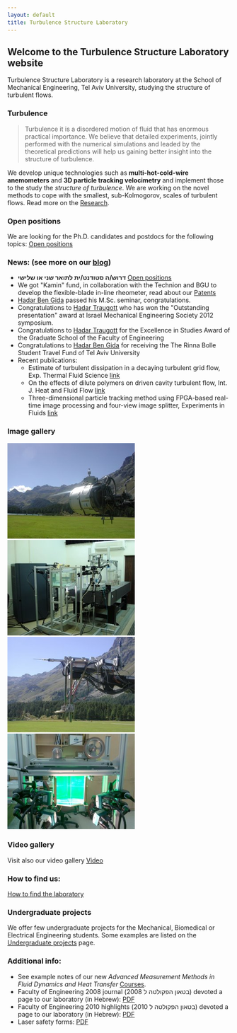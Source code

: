 ```yaml
---
layout: default
title: Turbulence Structure Laboratory
---
```


## Welcome to the Turbulence Structure Laboratory website

Turbulence Structure Laboratory is a research laboratory at the School of Mechanical Engineering, Tel Aviv University, studying the structure of turbulent flows. 

### Turbulence

>  Turbulence it is a disordered motion of fluid that has enormous practical importance. We believe that detailed experiments, jointly performed with the numerical simulations and leaded by the theoretical predictions will help us gaining better insight into the structure of turbulence. 


We develop unique technologies such as **multi-hot-cold-wire anemometers** and **3D particle tracking velocimetry** and implement those to the study the *structure of turbulence*. We are working on the novel methods to cope with the smallest, sub-Kolmogorov, scales of turbulent flows. Read more on the [Research](research/index.html).  

###  Open positions

We are looking for the Ph.D. candidates and postdocs for the following topics: [Open positions](openpositions.html)


### News: (see more on our [blog](blog.html))

* **דרוש/ה סטודנט/ית לתואר שני או שלישי** [Open positions](openpositions.html)   
* We got "Kamin" fund, in collaboration with the Technion and BGU to develop the flexible-blade in-line rheometer, read about our [Patents](research/patents.html)
* [Hadar Ben Gida](people/hadar_ben_gida.html) passed his M.Sc. seminar, congratulations. 
* Congratulations to [Hadar Traugott](people/hadar_traugott.html) who has won the "Outstanding presentation" award at Israel Mechanical Engineering Society 2012 symposium. 
* Congratulations to [Hadar Traugott](people/hadar_traugott.html) for the Excellence in Studies Award of the Graduate School of the Faculty of Engineering
* Congratulations to [Hadar Ben Gida](people/hadar_ben_gida.html) for receiving the The Rinna Bolle Student Travel Fund of Tel Aviv University
* Recent publications: 
    * Estimate of turbulent dissipation in a decaying turbulent grid flow, Exp. Thermal Fluid Science [link][11] 
    * On the effects of dilute polymers on driven cavity turbulent flow, Int. J. Heat and Fluid Flow [link][12] 
    * Three-dimensional particle tracking method using FPGA-based real-time image processing and four-view image splitter, Experiments in Fluids [link][13] 


### Image gallery 
![](images/calibration_in_situ.jpg)
![](images/lab.jpg)
![](images/theprobe.jpg)
![](images/cavity.jpg)


### Video gallery
Visit also our video gallery [Video](videogallery.html)

	
### How to find us:
[How to find the laboratory](howtofindus.html)


### Undergraduate projects

We offer few undergraduate projects for the Mechanical, Biomedical or Electrical Engineering students. Some examples are listed on the [Undergraduate projects](undergraduate_projects.html) page. 



### Additional info:
* See example notes of our new *Advanced Measurement Methods in Fluid Dynamics and Heat Transfer* [Courses](/courses). 
* Faculty of Engineering 2008 journal (בטאון הפקולטה ל 2008) devoted a page to our laboratory (in Hebrew): [PDF](/files/Pagesfrom2008bitaon.pdf)
* Faculty of Engineering 2010 highlights (בטאון הפקולטה ל 2010) devoted a page to our laboratory (in Hebrew): [PDF](/files/Pagesfrom2010bitaon.pdf)
* Laser safety forms: [PDF](files/laser_safety.pdf)



[11]: http://www.sciencedirect.com/science/article/pii/S0894177712000118
[12]: http://dx.doi.org/10.1016/j.ijheatfluidflow.2011.08.005
[13]: http://www.springerlink.com/content/?Author=Alex+Liberzon